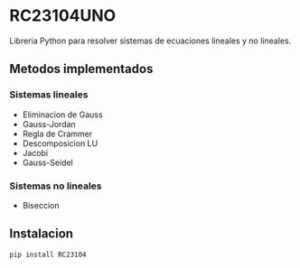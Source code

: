 # RC23104UNO

Libreria Python para resolver sistemas de ecuaciones lineales y no lineales.

## Metodos implementados

### Sistemas lineales
- Eliminacion de Gauss
- Gauss-Jordan
- Regla de Crammer
- Descomposicion LU
- Jacobi
- Gauss-Seidel

### Sistemas no lineales
- Biseccion

## Instalacion

```bash
pip install RC23104